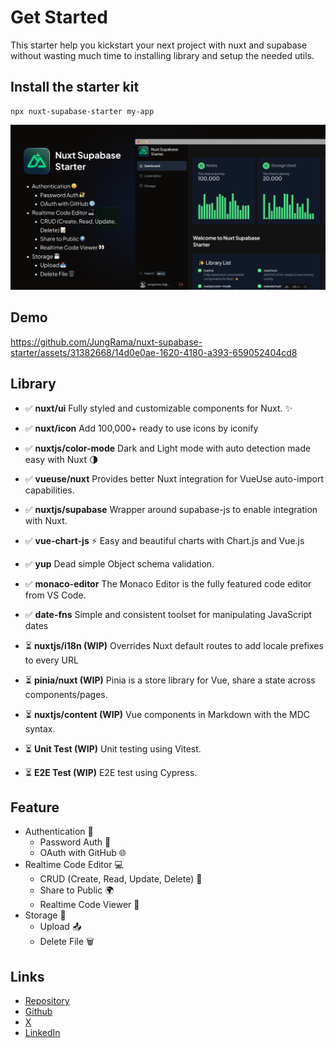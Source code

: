 # Get Started

This starter help you kickstart your next project with nuxt and supabase
without wasting much time to installing library and setup the needed utils.

## Install the starter kit

```
npx nuxt-supabase-starter my-app
```

![cover](https://raw.githubusercontent.com/JungRama/nuxt-supabase-starter/master/public/github-cover.png 'cover')

## Demo

https://github.com/JungRama/nuxt-supabase-starter/assets/31382668/14d0e0ae-1620-4180-a393-659052404cd8


## Library

- ✅ **nuxt/ui**
  Fully styled and customizable components for Nuxt. ✨

- ✅ **nuxt/icon**
  Add 100,000+ ready to use icons by iconify

- ✅ **nuxtjs/color-mode**
  Dark and Light mode with auto detection made easy with Nuxt 🌗

- ✅ **vueuse/nuxt**
  Provides better Nuxt integration for VueUse auto-import capabilities.

- ✅ **nuxtjs/supabase**
  Wrapper around supabase-js to enable integration with Nuxt.

- ✅ **vue-chart-js**
  ⚡ Easy and beautiful charts with Chart.js and Vue.js

- ✅ **yup**
  Dead simple Object schema validation.

- ✅ **monaco-editor**
  The Monaco Editor is the fully featured code editor from VS Code.

- ✅ **date-fns**
  Simple and consistent toolset for manipulating JavaScript dates

- ⏳ **nuxtjs/i18n (WIP)**
  Overrides Nuxt default routes to add locale prefixes to every URL

- ⏳ **pinia/nuxt (WIP)**
  Pinia is a store library for Vue, share a state across components/pages.

- ⏳ **nuxtjs/content (WIP)**
  Vue components in Markdown with the MDC syntax.

- ⏳ **Unit Test (WIP)**
  Unit testing using Vitest.

- ⏳ **E2E Test (WIP)** E2E test using Cypress.

## Feature

- Authentication 🙂
  - Password Auth 🔐
  - OAuth with GitHub 🌐
- Realtime Code Editor 💻
  - CRUD (Create, Read, Update, Delete) 📝
  - Share to Public 🌍
  - Realtime Code Viewer 👀
- Storage 💾
  - Upload 📤
  - Delete File 🗑️

## Links

- [Repository](https://github.com/JungRama/nuxt-supabase-starter)
- [Github](https://github.com/JungRama)
- [X](https://twitter.com/jungrama_id)
- [LinkedIn](https://www.linkedin.com/in/jungrama/)
